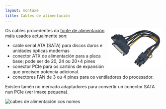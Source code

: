 ```yaml
---
layout: montaxe
title: Cables de alimentación
---
```



<img style="float: right;" alt="Cables de alimentación" height="128px"  src="/imaxes/satapcie.jpg">

Os cables procedentes da [fonte de alimentación]({{site.url}}/montaxe/40alimentar) máis usados actualmente son:

* cable serial ATA (SATA) para discos duros e unidades ópticas modernas
* conector ATX de alimentación para a placa base; pode ser de 20, 24 ou 20+4 pines
* conector PCIe para os cartóns de expansión que precisen potencia adicional.
* conectores FAN de 3 ou 4 pines para os ventiladores do procesador.

Existen  tamén no mercado adaptadores para convertir un conector SATA nun PCIe (ver imaxe pequena).


![cabes de alimentación cos nomes]({{site.baseurl}}/imaxes/cablealimentar.gif)
